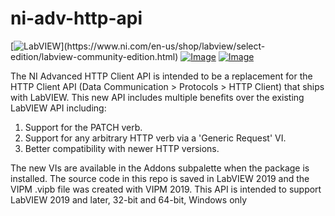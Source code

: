 # ni-adv-http-api

[![LabVIEW](https://img.shields.io/badge/LabVIEW-2019-%23E37725.svg?)](https://www.ni.com/en-us/shop/labview/select-edition/labview-community-edition.html)
[![Image](https://www.vipm.io/package/ni_lib_advanced_http_client_api/badge.svg?metric=installs)](https://www.vipm.io/package/ni_lib_advanced_http_client_api/)
[![Image](https://www.vipm.io/package/ni_lib_advanced_http_client_api/badge.svg?metric=stars)](https://www.vipm.io/package/ni_lib_advanced_http_client_api/)

The NI Advanced HTTP Client API is intended to be a replacement for the HTTP Client API (Data Communication > Protocols > HTTP Client) that ships with LabVIEW. This new API includes multiple benefits over the existing LabVIEW API including:

1. Support for the PATCH verb.
2. Support for any arbitrary HTTP verb via a 'Generic Request' VI.
3. Better compatibility with newer HTTP versions.

The new VIs are available in the Addons subpalette when the package is installed. The source code in this repo is saved in LabVIEW 2019 and the VIPM .vipb file was created with VIPM 2019. This API is intended to support LabVIEW 2019 and later, 32-bit and 64-bit, Windows only
